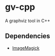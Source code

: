 # gv-cpp
A graphviz tool in C++

## Dependencies
- [ImageMagick](https://www.imagemagick.org/script/index.php)